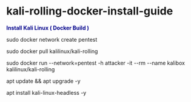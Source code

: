 # kali-rolling-docker-install-guide
<b style='color:darkblue'>Install Kali Linux ( Docker Build )</b>

sudo docker network create pentest

sudo docker pull kalilinux/kali-rolling

sudo docker run --network=pentest -h attacker -it --rm --name kalibox kalilinux/kali-rolling

apt update && apt upgrade -y 

apt install kali-linux-headless -y
